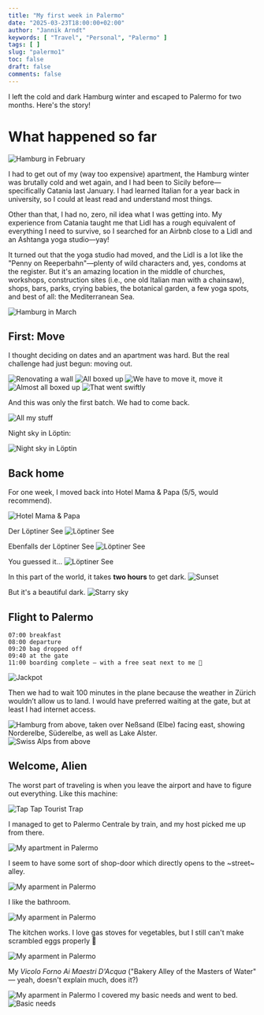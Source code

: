 ```yaml
---
title: "My first week in Palermo"
date: "2025-03-23T18:00:00+02:00"
author: "Jannik Arndt"
keywords: [ "Travel", "Personal", "Palermo" ]
tags: [ ]
slug: "palermo1"
toc: false
draft: false
comments: false
---
```


I left the cold and dark Hamburg winter and escaped to Palermo for two months. Here's the story!

<!--more-->

# What happened so far

<img src="/blog/2025/03/palermo1_img/hamburg_in_february.jpg" alt="Hamburg in February">

I had to get out of my (way too expensive) apartment, the Hamburg winter was brutally cold and wet again, and I had been to Sicily before—specifically Catania last January. I had learned Italian for a year back in university, so I could at least read and understand most things.

Other than that, I had no, zero, nil idea what I was getting into. My experience from Catania taught me that Lidl has a rough equivalent of everything I need to survive, so I searched for an Airbnb close to a Lidl and an Ashtanga yoga studio—yay!

It turned out that the yoga studio had moved, and the Lidl is a lot like the "Penny on Reeperbahn"—plenty of wild characters and, yes, condoms at the register. But it's an amazing location in the middle of churches, workshops, construction sites (i.e., one old Italian man with a chainsaw), shops, bars, parks, crying babies, the botanical garden, a few yoga spots, and best of all: the Mediterranean Sea.

<img src="/blog/2025/03/palermo1_img/hamburg_sunset.jpg" alt="Hamburg in March">


## First: Move

I thought deciding on dates and an apartment was hard. But the real challenge had just begun: moving out.

<img src="/blog/2025/03/palermo1_img/renovation.mp4" alt="Renovating a wall">

<img src="/blog/2025/03/palermo1_img/boxes.jpg" alt="All boxed up">

<img src="/blog/2025/03/palermo1_img/move_it_jannik.jpg" alt="We have to move it, move it">

<img src="/blog/2025/03/palermo1_img/big_trunk.jpg" alt="Almost all boxed up">

<img src="/blog/2025/03/palermo1_img/quick_move.mp4" alt="That went swiftly">

And this was only the first batch. We had to come back.

<img src="/blog/2025/03/palermo1_img/all_my_stuff.jpg" alt="All my stuff">

Night sky in Löptin:

<img src="/blog/2025/03/palermo1_img/stars_in_loeptin.jpg" alt="Night sky in Löptin">

## Back home

For one week, I moved back into Hotel Mama & Papa (5/5, would recommend).

<img src="/blog/2025/03/palermo1_img/hotel_mama_papa.jpg" alt="Hotel Mama & Papa">

Der Löptiner See 
<img src="/blog/2025/03/palermo1_img/loeptiner_see_1.jpg" alt="Löptiner See">

Ebenfalls der Löptiner See
<img src="/blog/2025/03/palermo1_img/loeptiner_see_2.jpg" alt="Löptiner See">

You guessed it…
<img src="/blog/2025/03/palermo1_img/loeptiner_see_3.jpg" alt="Löptiner See">

In this part of the world, it takes **two hours** to get dark.
<img src="/blog/2025/03/palermo1_img/sunset_compressed.mp4" alt="Sunset">

But it's a beautiful dark.
<img src="/blog/2025/03/palermo1_img/stars2.jpg" alt="Starry sky">




## Flight to Palermo

```
07:00 breakfast
08:00 departure
09:20 bag dropped off
09:40 at the gate
11:00 boarding complete — with a free seat next to me 🕺
```

<img src="/blog/2025/03/palermo1_img/free_seat.jpg" alt="Jackpot">

Then we had to wait 100 minutes in the plane because the weather in Zürich wouldn’t allow us to land. I would have preferred waiting at the gate, but at least I had internet access.

<img src="/blog/2025/03/palermo1_img/hamburg_from_above.jpg" alt="Hamburg from above, taken over Neßsand (Elbe) facing east, showing Norderelbe, Süderelbe, as well as Lake Alster.">

<img src="/blog/2025/03/palermo1_img/swiss_alps.jpg" alt="Swiss Alps from above">

## Welcome, Alien

The worst part of traveling is when you leave the airport and have to figure out everything. Like this machine:

<img src="/blog/2025/03/palermo1_img/tap_tap.jpg" alt="Tap Tap Tourist Trap">

I managed to get to Palermo Centrale by train, and my host picked me up from there.

<img src="/blog/2025/03/palermo1_img/apartment_1.jpg" alt="My apartment in Palermo">

I seem to have some sort of shop-door which directly opens to the ~street~ alley.

<img src="/blog/2025/03/palermo1_img/apartment_2.jpg" alt="My aparment in Palermo">

I like the bathroom.

<img src="/blog/2025/03/palermo1_img/apartment_3.jpg" alt="My aparment in Palermo">

The kitchen works. I love gas stoves for vegetables, but I still can't make scrambled eggs properly 😬

<img src="/blog/2025/03/palermo1_img/apartment_4.jpg" alt="My aparment in Palermo">

My _Vicolo Forno Ai Maestri D'Acqua_ ("Bakery Alley of the Masters of Water" — yeah, doesn't explain much, does it?)

<img src="/blog/2025/03/palermo1_img/apartment_5.jpg" alt="My aparment in Palermo">
I covered my basic needs and went to bed.

<img src="/blog/2025/03/palermo1_img/basic_needs.jpg" alt="Basic needs">
